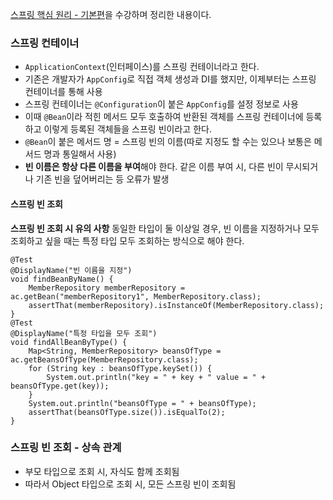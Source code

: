 [스프링 핵심 원리 - 기본편](https://www.inflearn.com/course/%EC%8A%A4%ED%94%84%EB%A7%81-%ED%95%B5%EC%8B%AC-%EC%9B%90%EB%A6%AC-%EA%B8%B0%EB%B3%B8%ED%8E%B8)을 수강하며 정리한 내용이다.


### 스프링 컨테이너

* ```ApplicationContext```(인터페이스)를 스프링 컨테이너라고 한다.
* 기존은 개발자가 ```AppConfig```로 직접 객체 생성과 DI를 했지만, 이제부터는 스프링 컨테이너를 통해 사용
* 스프링 컨테이너는 ```@Configuration```이 붙은 ```AppConfig```를 설정 정보로 사용
* 이때 ```@Bean```이라 적힌 메서드 모두 호출하여 반환된 객체를 스프링 컨테이너에 등록하고 이렇게 등록된 객체들을 스프링 빈이라고 한다.
* ```@Bean```이 붙은 메서드 명 = 스프링 빈의 이름(따로 지정도 할 수는 있으나 보통은 메서드 명과 통일해서 사용)
* **빈 이름은 항상 다른 이름을 부여**해야 한다. 같은 이름 부여 시, 다른 빈이 무시되거나 기존 빈을 덮어버리는 등 오류가 발생


#### 스프링 빈 조회

**스프링 빈 조회 시 유의 사항**
동일한 타입이 둘 이상일 경우, 빈 이름을 지정하거나 모두 조회하고 싶을 때는 특정 타입 모두 조회하는 방식으로 해야 한다.
```
@Test
@DisplayName("빈 이름을 지정")
void findBeanByName() {
    MemberRepository memberRepository = ac.getBean("memberRepository1", MemberRepository.class);
    assertThat(memberRepository).isInstanceOf(MemberRepository.class);
}
@Test
@DisplayName("특정 타입을 모두 조회")
void findAllBeanByType() {
    Map<String, MemberRepository> beansOfType = ac.getBeansOfType(MemberRepository.class);
    for (String key : beansOfType.keySet()) {
        System.out.println("key = " + key + " value = " + beansOfType.get(key));
    }
    System.out.println("beansOfType = " + beansOfType);
    assertThat(beansOfType.size()).isEqualTo(2);
}
```


### 스프링 빈 조회 - 상속 관계

* 부모 타입으로 조회 시, 자식도 함께 조회됨
* 따라서 Object 타입으로 조회 시, 모든 스프링 빈이 조회됨

